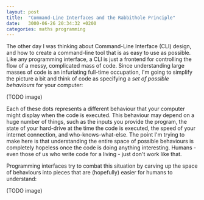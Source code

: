```yaml
---
layout: post
title:  "Command-Line Interfaces and the Rabbithole Principle"
date:   3000-06-26 20:34:32 +0200
categories: maths programming
---
```


The other day I was thinking about Command-Line Interface (CLI) design, and how to create a command-line tool that is as easy to use as possible. Like any programming interface, a CLI is just a frontend for controlling the flow of a messy, complicated mass of code. Since understanding large masses of code is an infuriating full-time occupation, I'm going to simplify the picture a bit and think of code as specifying a _set of possible behaviours_ for your computer:

(TODO image)

Each of these dots represents a different behaviour that your computer might display when the code is executed. This behaviour may depend on a huge number of things, such as the inputs you provide the program, the state of your hard-drive at the time the code is executed, the speed of your internet connection, and who-knows-what-else. The point I'm trying to make here is that understanding the entire space of possible behaviours is completely hopeless once the code is doing anything interesting. Humans - even those of us who write code for a living - just don't work like that.

Programming interfaces try to combat this situation by carving up the space of behaviours into pieces that are (hopefully) easier for humans to understand:

(TODO image)
